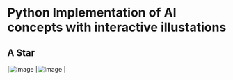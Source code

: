 # Python Implementation of AI concepts with interactive illustations 

## A Star 
|![image](https://github.com/user-attachments/assets/a042137e-8008-4b09-9c0e-bdb419630d16) |![image](https://github.com/user-attachments/assets/50c22f4d-5d8b-4c28-b735-90e79fad243d)  |


